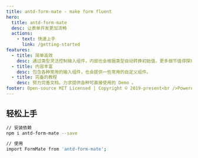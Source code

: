 ```yaml
---
title: antd-form-mate - make form fluent
hero:
  title: antd-form-mate
  desc: 让表单开发更加流畅
  actions:
    - text: 快速上手
      link: /getting-started
features:
  - title: 简单高效
    desc: 通过类型灵活控制输入组件，内部也会根据类型自动转换初始值，更多细节值得探索。
  - title: 内容丰富
    desc: 包含各种常用的输入组件，也会提供一些常用的自定义组件。
  - title: 完备的教程
    desc: 努力完善文档，力求提供各种可直接使用的 Demo 。
footer: Open-source MIT Licensed | Copyright © 2019-present<br />Powered by [dumi](https://d.umijs.org)
---
```


## 轻松上手

```bash
// 安装依赖
npm i antd-form-mate --save

// 使用
import FormMate from 'antd-form-mate';
```
